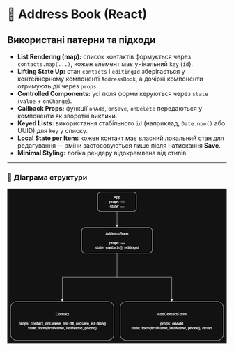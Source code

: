 # 📒 Address Book (React)

## Використані патерни та підходи

- **List Rendering (map):** список контактів формується через `contacts.map(...)`, кожен елемент має унікальний `key` (`id`).
- **Lifting State Up:** стан `contacts` і `editingId` зберігається у контейнерному компоненті `AddressBook`, а дочірні компоненти отримують дії через `props`.
- **Controlled Components:** усі поля форми керуються через `state` (`value` + `onChange`).
- **Callback Props:** функції `onAdd`, `onSave`, `onDelete` передаються у компоненти як зворотні виклики.
- **Keyed Lists:** використання стабільного `id` (наприклад, `Date.now()` або UUID) для `key` у списку.
- **Local State per Item:** кожен контакт має власний локальний стан для редагування — зміни застосовуються лише після натискання **Save**.
- **Minimal Styling:** логіка рендеру відокремлена від стилів.

---

### 🔶 Діаграма структури
![Diagram](https://github.com/DavydShmyhelskyi/react-test/blob/main/test.drawio.png)
